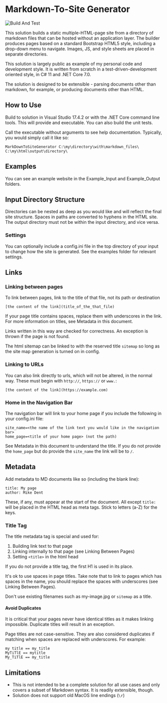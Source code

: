 # Markdown-To-Site Generator

![Build And Test](https://github.com/LeeReid1/MarkdownToSiteGenerator/actions/workflows/dotnet.yml/badge.svg)

This solution builds a static multiple-HTML-page site from a directory of markdown files that can be hosted without an application layer. The builder produces pages based on a standard Bootstrap HTML5 style, including a drop-down menu to navigate. Images, JS, and style sheets are placed in separate directories.

This solution is largely public as example of my personal code and development style. It is written from scratch in a test-driven-development oriented style, in C# 11 and .NET Core 7.0. 

The solution is designed to be extensible - parsing documents other than markdown, for example, or producing documents other than HTML. 

## How to Use

Build to solution in Visual Studio 17.4.2 or with the .NET Core command line tools. This will provide and executable. You can also build the unit tests.

Call the executable without arguments to see help documentation. Typically, you would simply call it like so:

```
MarkDownToSiteGenerator C:\my\directory\with\markdown_files\ C:\my\html\output\directory\
```

## Examples

You can see an example website in the Example_Input and Example_Output folders.

## Input Directory Structure

Directories can be nested as deep as you would like and will reflect the final site structure. Spaces in paths are converted to hyphens in the HTML site. The output directory must not be within the input directory, and vice versa.

### Settings

You can optionally include a config.ini file in the top directory of your input to change how the site is generated. See the examples folder for relevant settings.

## Links


### Linking between pages

To link between pages, link to the title of that file, not its path or destination
```
[the content of the link](title_of_the_that_file)
```

If your page title contains spaces, replace them with underscores in the link. For more information on titles, see Metadata in this document.

Links written in this way are checked for correctness. An exception is thrown if the page is not found.

The html sitemap can be linked to with the reserved title `sitemap` so long as the site map generation is turned on in config.

### Linking to URLs

You can also link directly to urls, which will not be altered, in the normal way. These must begin with `http://`, `https://` or `www.`:

```
[the content of the link](https://example.com)
```


### Home in the Navigation Bar

The navigation bar will link to your home page if you include the following in your config.ini file:

```
site_name=<the name of the link text you would like in the navigation bar>
home_page=<title of your home page> (not the path)
```

See Metadata in this document to understand the title. If you do not provide the `home_page` but do provide the `site_name` the link will be to `/`.


## Metadata

Add metadata to MD documents like so (including the blank line):
```
title: My page
author: Mike Dent

```

These, if any, must appear at the start of the document. All except `title:` will be placed in the HTML head as meta tags. Stick to letters (a-Z) for the keys.

### Title Tag

The title metadata tag is special and used for:

1. Building link text to that page
1. Linking internally to that page (see Linking Between Pages)
1. Setting `<title>` in the html head

If you do not provide a title tag, the first H1 is used in its place.

It's ok to use spaces in page titles. Take note that to link to pages which has spaces in the name, you should replace the spaces with underscores (see Linking Between Pages).

Don't use existing filenames such as my-image.jpg or `sitemap` as a title.

#### Avoid Duplicates
It is critical that your pages never have identical titles as it makes linking impossible. Duplicate titles will result in an exception.

Page titles are not case-sensitive. They are also considered duplicates if matching when spaces are replaced with underscores. For example:

```
my title == my_title
MyTiTlE == mytitle
My_TiTlE == my_title
```

## Limitations

* This is not intended to be a complete solution for all use cases and only covers a subset of Markdown syntax. It is readily extensible, though.
* Solution does not support old MacOS line endings (`\r`)